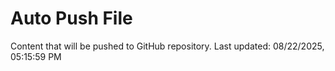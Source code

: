 # Auto Push File

Content that will be pushed to GitHub repository.
Last updated: 08/22/2025, 05:15:59 PM
